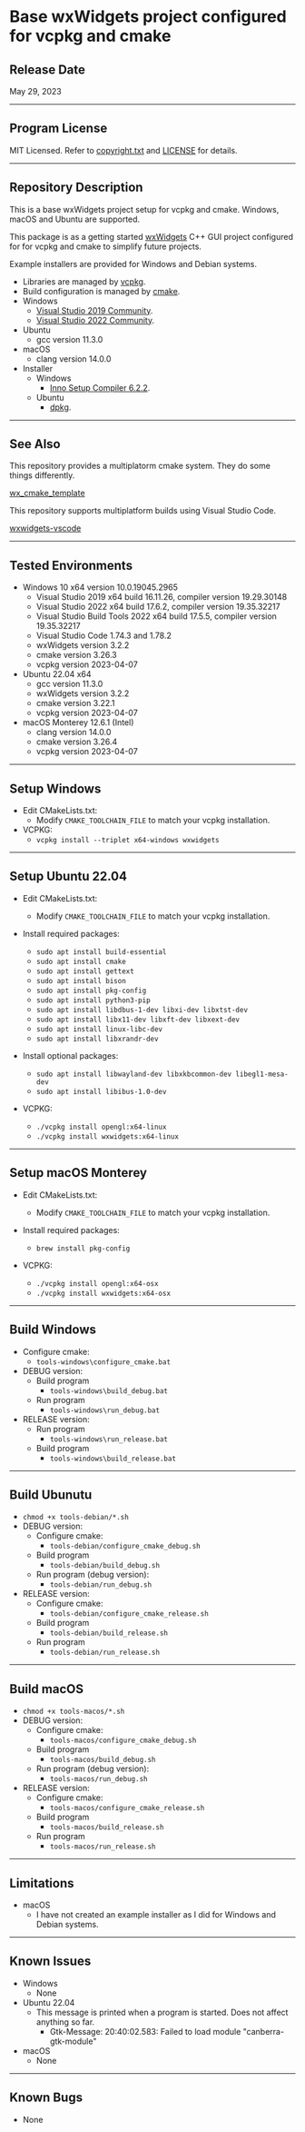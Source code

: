 # Base wxWidgets project configured for vcpkg and cmake

## Release Date
May 29, 2023

---
## Program License

MIT Licensed. Refer to [copyright.txt](copyright.txt) and [LICENSE](LICENSE) for details.

---
## Repository Description

This is a base wxWidgets project setup for vcpkg and cmake. Windows, macOS and Ubuntu are supported.

This package is as a getting started [wxWidgets](https://www.wxwidgets.org/) C++ GUI project configured for for vcpkg and cmake to simplify future projects.

Example installers are provided for Windows and Debian systems.

 - Libraries are managed by [vcpkg](https://vcpkg.io/en/getting-started.html).
 - Build configuration is managed by [cmake](https://cmake.org/).
 - Windows
   - [Visual Studio 2019 Community](https://visualstudio.microsoft.com/vs/older-downloads/).
   - [Visual Studio 2022 Community](https://visualstudio.microsoft.com/vs/).
 - Ubuntu
   - gcc version 11.3.0
 - macOS
   - clang version 14.0.0
 - Installer
   - Windows
     - [Inno Setup Compiler 6.2.2](https://jrsoftware.org/isinfo.php).
   - Ubuntu
     - [dpkg](https://man7.org/linux/man-pages/man1/dpkg.1.html).

---
## See Also

This repository provides a multiplatorm cmake system. They do some things differently.

[wx_cmake_template](https://github.com/lszl84/wx_cmake_template)

This repository supports multiplatform builds using Visual Studio Code.

[wxwidgets-vscode](https://github.com/huckor/wxwidgets-vscode/tree/master)

---
## Tested Environments
 - Windows 10 x64 version 10.0.19045.2965
   - Visual Studio 2019 x64 build 16.11.26, compiler version 19.29.30148
   - Visual Studio 2022 x64 build 17.6.2, compiler version 19.35.32217
   - Visual Studio Build Tools 2022 x64 build 17.5.5, compiler version 19.35.32217
   - Visual Studio Code 1.74.3 and 1.78.2
   - wxWidgets version 3.2.2
   - cmake version 3.26.3
   - vcpkg version 2023-04-07
 - Ubuntu 22.04 x64
   - gcc version 11.3.0
   - wxWidgets version 3.2.2
   - cmake version 3.22.1
   - vcpkg version 2023-04-07
 - macOS Monterey 12.6.1 (Intel)
   - clang version 14.0.0
   - cmake version 3.26.4
   - vcpkg version 2023-04-07

---
## Setup Windows

 - Edit CMakeLists.txt:
   - Modify `CMAKE_TOOLCHAIN_FILE` to match your vcpkg installation.
 - VCPKG:
   - `vcpkg install --triplet x64-windows wxwidgets`

---
## Setup Ubuntu 22.04
 - Edit CMakeLists.txt:
   - Modify `CMAKE_TOOLCHAIN_FILE` to match your vcpkg installation.

 - Install required packages:
   - `sudo apt install build-essential`
   - `sudo apt install cmake`
   - `sudo apt install gettext`
   - `sudo apt install bison`
   - `sudo apt install pkg-config`
   - `sudo apt install python3-pip`
   - `sudo apt install libdbus-1-dev libxi-dev libxtst-dev`
   - `sudo apt install libx11-dev libxft-dev libxext-dev`
   - `sudo apt install linux-libc-dev`
   - `sudo apt install libxrandr-dev`
 - Install optional packages:
   - `sudo apt install libwayland-dev libxkbcommon-dev libegl1-mesa-dev`
   - `sudo apt install libibus-1.0-dev`

 - VCPKG:
   - `./vcpkg install opengl:x64-linux`
   - `./vcpkg install wxwidgets:x64-linux`

---
## Setup macOS Monterey
 - Edit CMakeLists.txt:
   - Modify `CMAKE_TOOLCHAIN_FILE` to match your vcpkg installation.
 - Install required packages:
   - `brew install pkg-config`

 - VCPKG:
   - `./vcpkg install opengl:x64-osx`
   - `./vcpkg install wxwidgets:x64-osx`

---
## Build Windows
 - Configure cmake:
   - `tools-windows\configure_cmake.bat`
 - DEBUG version:
   - Build program
     - `tools-windows\build_debug.bat`
   - Run program
     - `tools-windows\run_debug.bat`
 - RELEASE version:
   - Run program
     - `tools-windows\run_release.bat`
   - Build program
     - `tools-windows\build_release.bat`

---
## Build Ubunutu
 - `chmod +x tools-debian/*.sh`
 - DEBUG version:
   - Configure cmake:
     - `tools-debian/configure_cmake_debug.sh`
   - Build program
     - `tools-debian/build_debug.sh`
   - Run program (debug version):
     - `tools-debian/run_debug.sh`
 - RELEASE version:
   - Configure cmake:
     - `tools-debian/configure_cmake_release.sh`
   - Build program
     - `tools-debian/build_release.sh`
   - Run program
     - `tools-debian/run_release.sh`

---
## Build macOS
 - `chmod +x tools-macos/*.sh`
 - DEBUG version:
   - Configure cmake:
     - `tools-macos/configure_cmake_debug.sh`
   - Build program
     - `tools-macos/build_debug.sh`
   - Run program (debug version):
     - `tools-macos/run_debug.sh`
 - RELEASE version:
   - Configure cmake:
     - `tools-macos/configure_cmake_release.sh`
   - Build program
     - `tools-macos/build_release.sh`
   - Run program
     - `tools-macos/run_release.sh`

---
## Limitations
 - macOS
   - I have not created an example installer as I did for Windows and Debian systems.

---
## Known Issues
 - Windows
   - None
 - Ubuntu 22.04
   - This message is printed when a program is started. Does not affect anything so far.
     - Gtk-Message: 20:40:02.583: Failed to load module "canberra-gtk-module"
 - macOS
   - None

---
## Known Bugs
 - None
